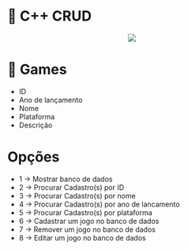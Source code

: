 # 🚀 C++ CRUD

<p style="text-align:center;"><img src="https://i.imgur.com/JzEcUSm.png" /></p>

 # 👾 Games
 - ID
 - Ano de lançamento
 - Nome
 - Plataforma
 - Descrição

 # Opções
 - 1 -> Mostrar banco de dados 
 - 2 -> Procurar Cadastro(s) por ID
 - 3 -> Procurar Cadastro(s) por nome
 - 4 -> Procurar Cadastro(s) por ano de lancamento
 - 5 -> Procurar Cadastro(s) por plataforma
 - 6 -> Cadastrar um jogo no banco de dados
 - 7 -> Remover um jogo no banco de dados
 - 8 -> Editar um jogo no banco de dados